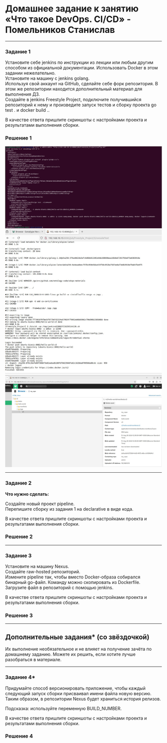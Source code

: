 # Домашнее задание к занятию «Что такое DevOps. СI/СD» - Помельников Станислав


---

### Задание 1

Установите себе jenkins по инструкции из лекции или любым другим способом из официальной документации. Использовать Docker в этом задании нежелательно.  
Установите на машину с jenkins golang.  
Используя свой аккаунт на GitHub, сделайте себе форк репозитория. В этом же репозитории находится дополнительный материал для выполнения ДЗ.  
Создайте в jenkins Freestyle Project, подключите получившийся репозиторий к нему и произведите запуск тестов и сборку проекта go test . и docker build ..  

В качестве ответа пришлите скриншоты с настройками проекта и результатами выполнения сборки.  


### Решение 1
![jenkins_conf](img/conf_jenk01.jpg)
![jenkins_out](img/jenk_out01.jpg)
![nexus_repo](img/nexus_repo01.jpg)

---

### Задание 2

**Что нужно сделать:**

Создайте новый проект pipeline.  
Перепишите сборку из задания 1 на declarative в виде кода.  

В качестве ответа пришлите скриншоты с настройками проекта и результатами выполнения сборки.  


### Решение 2


---

### Задание 3

Установите на машину Nexus.  
Создайте raw-hosted репозиторий.  
Измените pipeline так, чтобы вместо Docker-образа собирался бинарный go-файл. Команду можно скопировать из Dockerfile.  
Загрузите файл в репозиторий с помощью jenkins.  

В качестве ответа пришлите скриншоты с настройками проекта и результатами выполнения сборки.  

### Решение 3


---
## Дополнительные задания* (со звёздочкой)

Их выполнение необязательное и не влияет на получение зачёта по домашнему заданию. Можете их решить, если хотите лучше разобраться в материале.

---
### Задание 4*
Придумайте способ версионировать приложение, чтобы каждый следующий запуск сборки присваивал имени файла новую версию. Таким образом, в репозитории Nexus будет храниться история релизов.  

Подсказка: используйте переменную BUILD_NUMBER.  

В качестве ответа пришлите скриншоты с настройками проекта и результатами выполнения сборки.  


### Решение 4

